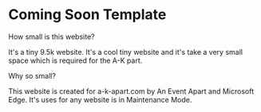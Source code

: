 # Coming Soon Template

How small is this website?

It's a tiny 9.5k website.  It's a cool tiny website and it's take a very small space which is required for the A-K part. 

Why so small?

This website is created for a-k-apart.com by An Event Apart and Microsoft Edge. It's uses for any website is in Maintenance Mode.


